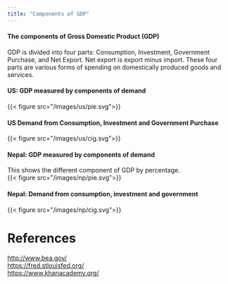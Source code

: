 ```yaml
---
title: "Components of GDP"
---
```


#### The components of Gross Domestic Product (GDP)
GDP is divided into four parts: Consumption, Investment, Government Purchase, and Net Export. Net export is export minus import. These four parts are various forms of spending on domestically produced goods and services.
#### US: GDP measured by components of demand
{{< figure src="/images/us/pie.svg">}}

#### US Demand from Consumption, Investment and Government Purchase
{{< figure src="/images/us/cig.svg">}}

#### Nepal: GDP measured by components of demand
This shows the different component of GDP by percentage.    
{{< figure src="/images/np/pie.svg">}}
#### Nepal: Demand from consumption, investment and government
{{< figure src="/images/np/cig.svg">}}


# References

http://www.bea.gov/ \
https://fred.stlouisfed.org/ \
https://www.khanacademy.org/ 
